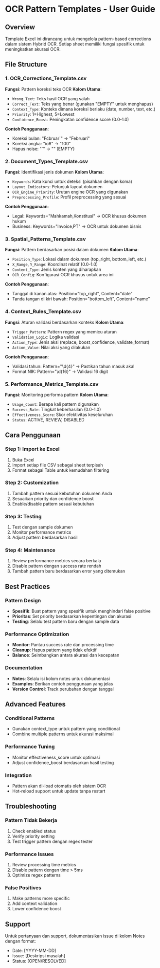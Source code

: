 # OCR Pattern Templates - User Guide

## Overview
Template Excel ini dirancang untuk mengelola pattern-based corrections dalam sistem Hybrid OCR. Setiap sheet memiliki fungsi spesifik untuk meningkatkan akurasi OCR.

## File Structure

### 1. OCR_Corrections_Template.csv
**Fungsi**: Pattern koreksi teks OCR
**Kolom Utama**:
- `Wrong_Text`: Teks hasil OCR yang salah
- `Correct_Text`: Teks yang benar (gunakan "EMPTY" untuk menghapus)
- `Context_Type`: Konteks dimana koreksi berlaku (date, number, text, etc.)
- `Priority`: 1=Highest, 5=Lowest
- `Confidence_Boost`: Peningkatan confidence score (0.0-1.0)

**Contoh Penggunaan**:
- Koreksi bulan: "Fcbruar`" → "Februari"
- Koreksi angka: "io8" → "100"
- Hapus noise: "`" → "" (EMPTY)

### 2. Document_Types_Template.csv
**Fungsi**: Identifikasi jenis dokumen
**Kolom Utama**:
- `Keywords`: Kata kunci untuk deteksi (pisahkan dengan koma)
- `Layout_Indicators`: Petunjuk layout dokumen
- `OCR_Engine_Priority`: Urutan engine OCR yang digunakan
- `Preprocessing_Profile`: Profil preprocessing yang sesuai

**Contoh Penggunaan**:
- Legal: Keywords="Mahkamah,Konstitusi" → OCR khusus dokumen hukum
- Business: Keywords="Invoice,PT" → OCR untuk dokumen bisnis

### 3. Spatial_Patterns_Template.csv
**Fungsi**: Pattern berdasarkan posisi dalam dokumen
**Kolom Utama**:
- `Position_Type`: Lokasi dalam dokumen (top_right, bottom_left, etc.)
- `X_Range`, `Y_Range`: Koordinat relatif (0.0-1.0)
- `Content_Type`: Jenis konten yang diharapkan
- `OCR_Config`: Konfigurasi OCR khusus untuk area ini

**Contoh Penggunaan**:
- Tanggal di kanan atas: Position="top_right", Content="date"
- Tanda tangan di kiri bawah: Position="bottom_left", Content="name"

### 4. Context_Rules_Template.csv
**Fungsi**: Aturan validasi berdasarkan konteks
**Kolom Utama**:
- `Trigger_Pattern`: Pattern regex yang memicu aturan
- `Validation_Logic`: Logika validasi
- `Action_Type`: Jenis aksi (replace, boost_confidence, validate_format)
- `Action_Value`: Nilai aksi yang dilakukan

**Contoh Penggunaan**:
- Validasi tahun: Pattern="\d{4}" → Pastikan tahun masuk akal
- Format NIK: Pattern="\d{16}" → Validasi 16 digit

### 5. Performance_Metrics_Template.csv
**Fungsi**: Monitoring performa pattern
**Kolom Utama**:
- `Usage_Count`: Berapa kali pattern digunakan
- `Success_Rate`: Tingkat keberhasilan (0.0-1.0)
- `Effectiveness_Score`: Skor efektivitas keseluruhan
- `Status`: ACTIVE, REVIEW, DISABLED

## Cara Penggunaan

### Step 1: Import ke Excel
1. Buka Excel
2. Import setiap file CSV sebagai sheet terpisah
3. Format sebagai Table untuk kemudahan filtering

### Step 2: Customization
1. Tambah pattern sesuai kebutuhan dokumen Anda
2. Sesuaikan priority dan confidence boost
3. Enable/disable pattern sesuai kebutuhan

### Step 3: Testing
1. Test dengan sample dokumen
2. Monitor performance metrics
3. Adjust pattern berdasarkan hasil

### Step 4: Maintenance
1. Review performance metrics secara berkala
2. Disable pattern dengan success rate rendah
3. Tambah pattern baru berdasarkan error yang ditemukan

## Best Practices

### Pattern Design
- **Spesifik**: Buat pattern yang spesifik untuk menghindari false positive
- **Prioritas**: Set priority berdasarkan kepentingan dan akurasi
- **Testing**: Selalu test pattern baru dengan sample data

### Performance Optimization
- **Monitor**: Pantau success rate dan processing time
- **Cleanup**: Hapus pattern yang tidak efektif
- **Balance**: Seimbangkan antara akurasi dan kecepatan

### Documentation
- **Notes**: Selalu isi kolom notes untuk dokumentasi
- **Examples**: Berikan contoh penggunaan yang jelas
- **Version Control**: Track perubahan dengan tanggal

## Advanced Features

### Conditional Patterns
- Gunakan context_type untuk pattern yang conditional
- Combine multiple patterns untuk akurasi maksimal

### Performance Tuning
- Monitor effectiveness_score untuk optimasi
- Adjust confidence_boost berdasarkan hasil testing

### Integration
- Pattern akan di-load otomatis oleh sistem OCR
- Hot-reload support untuk update tanpa restart

## Troubleshooting

### Pattern Tidak Bekerja
1. Check enabled status
2. Verify priority setting
3. Test trigger pattern dengan regex tester

### Performance Issues
1. Review processing time metrics
2. Disable pattern dengan time > 5ms
3. Optimize regex patterns

### False Positives
1. Make patterns more specific
2. Add context validation
3. Lower confidence boost

## Support
Untuk pertanyaan dan support, dokumentasikan issue di kolom Notes dengan format:
- Date: [YYYY-MM-DD]
- Issue: [Deskripsi masalah]
- Status: [OPEN/RESOLVED]
